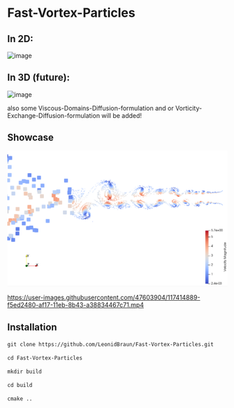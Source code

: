 # Fast-Vortex-Particles

## In 2D:

![image](https://user-images.githubusercontent.com/47603904/117421033-6f881100-af1e-11eb-8e44-fbda10239be7.png)

## In 3D (future):

![image](https://user-images.githubusercontent.com/47603904/117420541-f8527d00-af1d-11eb-812e-fb4e611a7eb6.png)

also some Viscous-Domains-Diffusion-formulation and or Vorticity-Exchange-Diffusion-formulation will be added!

## Showcase

![image](https://github.com/LeonidBraun/Fast-Vortex-Particles/blob/main/images/Jet.PNG?raw=true)

https://user-images.githubusercontent.com/47603904/117414889-f5ed2480-af17-11eb-8b43-a38834467c71.mp4

## Installation

`git clone https://github.com/LeonidBraun/Fast-Vortex-Particles.git`

`cd Fast-Vortex-Particles`

`mkdir build`

`cd build`

`cmake ..`
